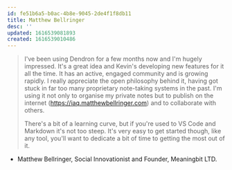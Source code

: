 ```yaml
---
id: fe51b6a5-b0ac-4b8e-9045-2de4f1f8db11
title: Matthew Bellringer
desc: ''
updated: 1616539081893
created: 1616539010486
---
```


>I've been using Dendron for a few months now and I'm hugely impressed. It's a great idea and Kevin's developing new features for it all the time. It has an active, engaged community and is growing rapidly. I really appreciate the open philosophy behind it, having got stuck in far too many proprietary note-taking systems in the past. I'm using it not only to organise my private notes but to publish on the internet (https://iaq.matthewbellringer.com) and to collaborate with others.
>
>There's a bit of a learning curve, but if you're used to VS Code and Markdown it's not too steep. It's very easy to get started though, like any tool, you'll want to dedicate a bit of time to getting the most out of it.
<!-- -->
- Matthew Bellringer, Social Innovationist and Founder, Meaningbit LTD.

